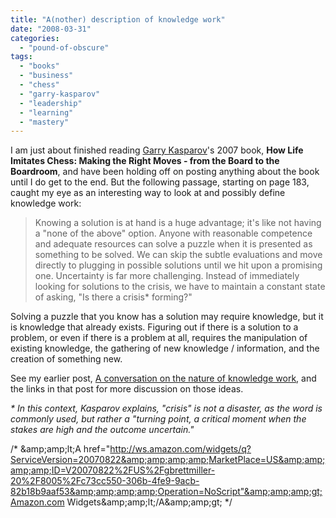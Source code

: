 ```yaml
---
title: "A(nother) description of knowledge work"
date: "2008-03-31"
categories: 
  - "pound-of-obscure"
tags: 
  - "books"
  - "business"
  - "chess"
  - "garry-kasparov"
  - "leadership"
  - "learning"
  - "mastery"
---
```


I am just about finished reading [Garry Kasparov](http://en.wikipedia.org/wiki/Garry_Kasparov "wikipedia:  Garry Kasparov")'s 2007 book, **How Life Imitates Chess: Making the Right Moves - from the Board to the Boardroom**, and have been holding off on posting anything about the book until I do get to the end. But the following passage, starting on page 183, caught my eye as an interesting way to look at and possibly define knowledge work:

> Knowing a solution is at hand is a huge advantage; it's like not having a "none of the above" option. Anyone with reasonable competence and adequate resources can solve a puzzle when it is presented as something to be solved. We can skip the subtle evaluations and move directly to plugging in possible solutions until we hit upon a promising one. Uncertainty is far more challenging. Instead of immediately looking for solutions to the crisis, we have to maintain a constant state of asking, "Is there a crisis\* forming?"

Solving a puzzle that you know has a solution may require knowledge, but it is knowledge that already exists. Figuring out if there is a solution to a problem, or even if there is a problem at all, requires the manipulation of existing knowledge, the gathering of new knowledge / information, and the creation of something new.

See my earlier post, [A conversation on the nature of knowledge work](http://nsl.gbrettmiller.com/2008/a-conversation-on-the-nature-of-knowledge-work "NSL:  A conversation on the nature of knowledge work"), and the links in that post for more discussion on those ideas.

_\* In this context, Kasparov explains, "crisis" is not a disaster, as the word is commonly used, but rather a "turning point, a critical moment when the stakes are high and the outcome uncertain."_

/\* &amp;amp;amp;lt;A href="http://ws.amazon.com/widgets/q?ServiceVersion=20070822&amp;amp;amp;amp;MarketPlace=US&amp;amp;amp;amp;ID=V20070822%2FUS%2Fgbrettmiller-20%2F8005%2Fc73cc550-306b-4fe9-9acb-82b18b9aaf53&amp;amp;amp;amp;Operation=NoScript"&amp;amp;amp;gt;Amazon.com Widgets&amp;amp;amp;lt;/A&amp;amp;amp;gt; \*/
